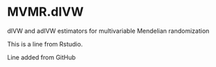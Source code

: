 # MVMR.dIVW
dIVW and adIVW estimators for multivariable Mendelian randomization

This is a line from Rstudio.

Line added from GitHub
